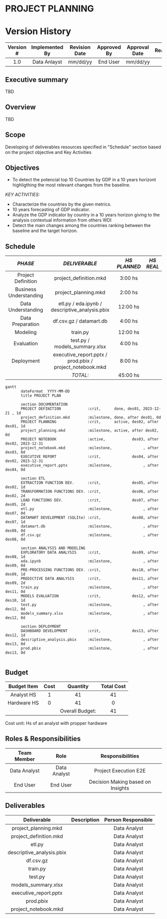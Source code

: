 # PROJECT PLANNING

# Version History
| Version # | Implemented By  | Revision Date |  Approved By  | Approval Date |    Reason   |
| :-------: | :-------------: | :-----------: | :-----------: | :-----------: | :---------: |
|    1.0    |   Data Anlayst  |    mm/dd/yy   |    End User   |    mm/dd/yy   |             |


## Executive summary
TBD

## Overview
TBD

## Scope
Developing of deliverables resources specified in "Schedule" section based on the project objective and Key Activities

## Objectives
* To detect the potencial top 10 Countries by GDP in a 10 years horizont highligthing the most relevant changes from the baseline.	

*KEY ACTIVITIES:*
* Characterize the countries by the given metrics.
* 10 years forecasting of GDP indicator.
* Analyze the GDP indicator by country in a 10 years horizon giving to the analysis contextual information from others WDI
* Detect the main changes among the countries ranking between the baseline and the target horizon.

<div style="page-break-after: always;"></div>

## Schedule

| *PHASE*                 | *DELIVERABLE*                                            | *HS PLANNED* | *HS REAL* |
| :---------------------: | :------------------------------------------------------: | :----------: | :-------: |
| Project Definition      | project_definition.mkd                                   | 3:00 hs      |           |
| Business Understanding  | project_planning.mkd                                     | 2:00 hs      |           |
| Data Understanding      | etl.py / eda.ipynb / descriptive_analysis.pbix           | 12:00 hs     |           |
| Data Preparation        | df.csv.gz / datamart.db                                  | 4:00 hs      |           |
| Modeling                | train.py                                                 | 12:00 hs     |           |
| Evaluation              | test.py / models_summary.xlsx                            | 4:00 hs      |           |
| Deployment              | executive_report.pptx / prod.pbix / project_notebook.mkd | 8:00 hs      |           | 
|                         |                                                 *TOTAL:* | 45:00 hs     |           |

```mermaid renderAs=mermaid
gantt
       dateFormat  YYYY-MM-DD
       title PROJECT PLAN

       section DOCUMENTATION
       PROJECT DEFINITION            :crit,      done, des01, 2023-12-21 , 1d
	   project_definition.mkd        :milestone, done, after des01, 0d
       PROJECT PLANNING              :crit,      active, des02, after des01, 1d
	   project_planning.mkd          :milestone, active, after des02, 0d
       PROJECT NOTEBOOK              :active,            des03, after des02, 2023-12-31
	   project_notebook.mkd			 :milestone,              , after des03, 0d
       EXECUTIVE REPORT              :crit,              des04, after des02, 2023-12-31
	   executive_report.pptx         :milestone,              , after des04, 0d

       section ETL
       EXTRACTION FUNCTION DEV. 	 :crit,              des05, after des02, 1d
       TRANSFORMATION FUNCTIONS DEV. :crit,              des06, after des02, 2d
	   LOAD FUNCTIONS DEV.			 :crit,              des07, after des05, 2d
	   etl.py						 :milestone,              , after des07, 0d
	   DATAMART DEVELOPMENT (SQLIte) :crit,              des08, after des07, 1d
	   datamart.db                   :milestone,              , after des08, 0d
	   df.csv.gz	                 :milestone,              , after des08, 0d

       section ANALYSIS AND MODELING
       EXPLORATORY DATA ANALYSIS     :crit,              des09, after des08, 1d
	   eda.ipynb                     :milestone,              , after des09, 0d
	   PRE-PROCESSING FUNCTIONS DEV. :crit,              des10, after des09, 1d
	   PREDICTIVE DATA ANALYSIS      :crit,              des11, after des09, 2d
	   train.py                      :milestone,              , after des11, 0d
	   MODELS EVALUATION             :crit,              des12, after des10, 1d
	   test.py                       :milestone,              , after des12, 0d
	   models_summary.xlsx           :milestone,              , after des12, 0d
	   
	   section DEPLOYMENT
       DASHBOARD DEVELOPMENT         :crit,              des13, after des12, 1d
	   descriptive_analysis.pbix     :milestone,              , after des13, 0d
	   prod.pbix                     :milestone,              , after des13, 0d
	   
```


## Budget

| Budget Item | Cost |     Quantity    | Total Cost |
| :---------: | :--: | :-------------: | :--------: |
| Analyst HS  | 1    | 41              | 41         |
| Hardware HS | 0    | 41              | 0          |
|             |      | Overall Budget: | 41         |

Cost unit: Hs of an analyst with propper hardware


## Roles & Responsibilities

| Team Member  | Role         | Responsibilities                  |
| :---------:  | :----------: | :-------------------------------: |
| Data Analyst | Data Analyst | Project Execution E2E             |
| End User     | End User     | Decision Making based on Insights |

<div style="page-break-after: always;"></div>

## Deliverables

| Deliverable                | Description | Person Responsible |
| :------------------------: | :---------: | :----------------: |
| project_planning.mkd       |             | Data Analyst       |
| project_definition.mkd     |             | Data Analyst       |
| etl.py                     |             | Data Analyst       |
| descriptive_analysis.pbix  |             | Data Analyst       |
| df.csv.gz                  |             | Data Analyst       |
| train.py                   |             | Data Analyst       |
| test.py                    |             | Data Analyst       |
| models_summary.xlsx        |             | Data Analyst       |
| executive_report.pptx      |             | Data Analyst       |
| prod.pbix                  |             | Data Analyst       |
| project_notebook.mkd       |             | Data Analyst       |



